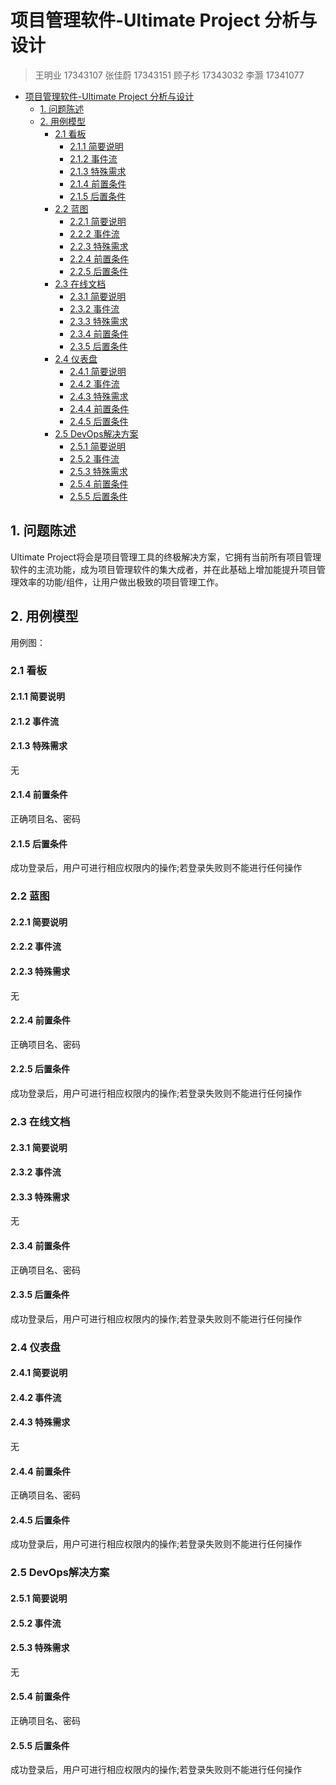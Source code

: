 # 项目管理软件-Ultimate Project 分析与设计

> 王明业	17343107
> 张佳蔚	17343151
> 顾子杉	17343032
> 李灏	    17341077

- [项目管理软件-Ultimate Project 分析与设计](#项目管理软件-ultimate-project-分析与设计)
  - [1. 问题陈述](#1-问题陈述)
  - [2. 用例模型](#2-用例模型)
    - [2.1 看板](#21-看板)
      - [2.1.1 简要说明](#211-简要说明)
      - [2.1.2 事件流](#212-事件流)
      - [2.1.3 特殊需求](#213-特殊需求)
      - [2.1.4 前置条件](#214-前置条件)
      - [2.1.5 后置条件](#215-后置条件)
    - [2.2 蓝图](#22-蓝图)
      - [2.2.1 简要说明](#221-简要说明)
      - [2.2.2 事件流](#222-事件流)
      - [2.2.3 特殊需求](#223-特殊需求)
      - [2.2.4 前置条件](#224-前置条件)
      - [2.2.5 后置条件](#225-后置条件)
    - [2.3 在线文档](#23-在线文档)
      - [2.3.1 简要说明](#231-简要说明)
      - [2.3.2 事件流](#232-事件流)
      - [2.3.3 特殊需求](#233-特殊需求)
      - [2.3.4 前置条件](#234-前置条件)
      - [2.3.5 后置条件](#235-后置条件)
    - [2.4 仪表盘](#24-仪表盘)
      - [2.4.1 简要说明](#241-简要说明)
      - [2.4.2 事件流](#242-事件流)
      - [2.4.3 特殊需求](#243-特殊需求)
      - [2.4.4 前置条件](#244-前置条件)
      - [2.4.5 后置条件](#245-后置条件)
    - [2.5 DevOps解决方案](#25-devops解决方案)
      - [2.5.1 简要说明](#251-简要说明)
      - [2.5.2 事件流](#252-事件流)
      - [2.5.3 特殊需求](#253-特殊需求)
      - [2.5.4 前置条件](#254-前置条件)
      - [2.5.5 后置条件](#255-后置条件)


## 1. 问题陈述
Ultimate Project将会是项目管理工具的终极解决方案，它拥有当前所有项目管理软件的主流功能，成为项目管理软件的集大成者，并在此基础上增加能提升项目管理效率的功能/组件，让用户做出极致的项目管理工作。


## 2. 用例模型

用例图：


### 2.1 看板

#### 2.1.1 简要说明

#### 2.1.2 事件流

#### 2.1.3 特殊需求

无

#### 2.1.4 前置条件

正确项目名、密码

#### 2.1.5 后置条件

成功登录后，用户可进行相应权限内的操作;若登录失败则不能进行任何操作



### 2.2 蓝图

#### 2.2.1 简要说明

#### 2.2.2 事件流

#### 2.2.3 特殊需求

无

#### 2.2.4 前置条件

正确项目名、密码

#### 2.2.5 后置条件

成功登录后，用户可进行相应权限内的操作;若登录失败则不能进行任何操作


### 2.3 在线文档

#### 2.3.1 简要说明

#### 2.3.2 事件流

#### 2.3.3 特殊需求

无

#### 2.3.4 前置条件

正确项目名、密码

#### 2.3.5 后置条件

成功登录后，用户可进行相应权限内的操作;若登录失败则不能进行任何操作



### 2.4 仪表盘

#### 2.4.1 简要说明

#### 2.4.2 事件流

#### 2.4.3 特殊需求

无

#### 2.4.4 前置条件

正确项目名、密码

#### 2.4.5 后置条件

成功登录后，用户可进行相应权限内的操作;若登录失败则不能进行任何操作



### 2.5 DevOps解决方案

#### 2.5.1 简要说明

#### 2.5.2 事件流

#### 2.5.3 特殊需求

无

#### 2.5.4 前置条件

正确项目名、密码

#### 2.5.5 后置条件

成功登录后，用户可进行相应权限内的操作;若登录失败则不能进行任何操作












